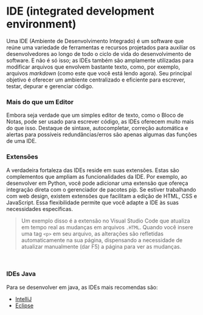 # IDE (integrated development environment)
Uma IDE (Ambiente de Desenvolvimento Integrado) é um software que reúne uma variedade de ferramentas e recursos projetados para auxiliar os desenvolvedores ao longo de todo o ciclo de vida do desenvolvimento de software. E não é só isso; as IDEs também são amplamente utilizadas para modificar arquivos que envolvem bastante texto, como, por exemplo, arquivos _markdown_ (como este que você está lendo agora). Seu principal objetivo é oferecer um ambiente centralizado e eficiente para escrever, testar, depurar e gerenciar código.

### Mais do que um Editor
Embora seja verdade que um simples editor de texto, como o Bloco de Notas, pode ser usado para escrever código, as IDEs oferecem muito mais do que isso. Destaque de sintaxe, autocompletar, correção automática e alertas para possíveis redundâncias/erros são apenas algumas das funções de uma IDE.

### Extensões
A verdadeira fortaleza das IDEs reside em suas extensões. Estas são complementos que ampliam as funcionalidades da IDE. Por exemplo, ao desenvolver em Python, você pode adicionar uma extensão que ofereça integração direta com o gerenciador de pacotes pip. Se estiver trabalhando com web design, existem extensões que facilitam a edição de HTML, CSS e JavaScript. Essa flexibilidade permite que você adapte a IDE às suas necessidades específicas. 
> Um exemplo disso é a extensão no Visual Studio Code que atualiza em tempo real as mudanças em arquivos `.HTML`. Quando você insere uma tag `<p>` em seu arquivo, as alterações são refletidas automaticamente na sua página, dispensando a necessidade de atualizar manualmente (dar F5) a página para ver as mudanças.

<br>

### IDEs Java
Para se desenvolver em java, as IDEs mais recomendas são: 
+ <a href="https://www.jetbrains.com/idea/">IntelliJ<a> 
+ <a href="https://www.eclipse.org/">Eclipse</a> 
